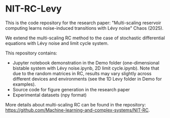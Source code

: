 # NIT-RC-Levy

This is the code repository for the research paper: "Multi-scaling reservoir computing learns noise-induced transitions with
Lévy noise" Chaos (2025).

We extend the multi-scaling RC method to the case of stochastic differential equations with Lévy noise and limit cycle system.

This repository contains:
- Jupyter notebook demonstration in the Demo folder (one-dimensional bistable system with Lévy noise.ipynb, 2D limit cycle.ipynb). Note that due to the random matrices in RC, results may vary slightly across different devices and environments (see the 1D Levy folder in Demo for examples).
- Source code for figure generation in the research paper
- Experimental datasets (npy format)

More details about multi-scaling RC can be found in the repository: https://github.com/Machine-learning-and-complex-systems/NIT-RC.
